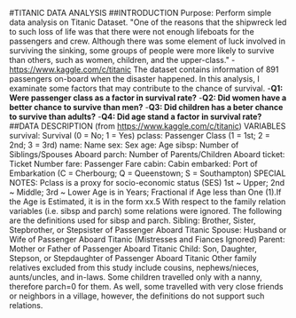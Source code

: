 #TITANIC DATA ANALYSIS
##INTRODUCTION
Purpose: Perform simple data analysis on Titanic Dataset.
"One of the reasons that the shipwreck led to such loss of life was that there were not enough lifeboats for the passengers and crew. Although there was some element of luck involved in surviving the sinking, some groups of people were more likely to survive than others, such as women, children, and the upper-class." - https://www.kaggle.com/c/titanic
The dataset contains information of 891 passengers on-board when the disaster happened. In this analysis, I examinate some factors that may contribute to the chance of survival.
-**Q1: Were passenger class as a factor in survival rate?**
-**Q2: Did women have a better chance to survive than men?**
-**Q3: Did children has a beter chance to survive than adults?**
-**Q4: Did age stand a factor in survival rate?**
##DATA DESCRIPTION
(from https://www.kaggle.com/c/titanic)
VARIABLES
survival: Survival (0 = No; 1 = Yes)
pclass: Passenger Class (1 = 1st; 2 = 2nd; 3 = 3rd)
name: Name
sex: Sex
age: Age
sibsp: Number of Siblings/Spouses Aboard
parch: Number of Parents/Children Aboard
ticket: Ticket Number
fare: Passenger Fare
cabin: Cabin
embarked: Port of Embarkation (C = Cherbourg; Q = Queenstown; S = Southampton)
SPECIAL NOTES:
Pclass is a proxy for socio-economic status (SES) 1st ~ Upper; 2nd ~ Middle; 3rd ~ Lower
Age is in Years; Fractional if Age less than One (1).If the Age is Estimated, it is in the form xx.5
With respect to the family relation variables (i.e. sibsp and parch) some relations were ignored. The following are the definitions used for sibsp and parch.
Sibling: Brother, Sister, Stepbrother, or Stepsister of Passenger Aboard Titanic
Spouse: Husband or Wife of Passenger Aboard Titanic (Mistresses and Fiances Ignored)
Parent: Mother or Father of Passenger Aboard Titanic
Child: Son, Daughter, Stepson, or Stepdaughter of Passenger Aboard Titanic
Other family relatives excluded from this study include cousins, nephews/nieces, aunts/uncles, and in-laws. Some children travelled only with a nanny, therefore parch=0 for them. As well, some travelled with very close friends or neighbors in a village, however, the definitions do not support such relations.